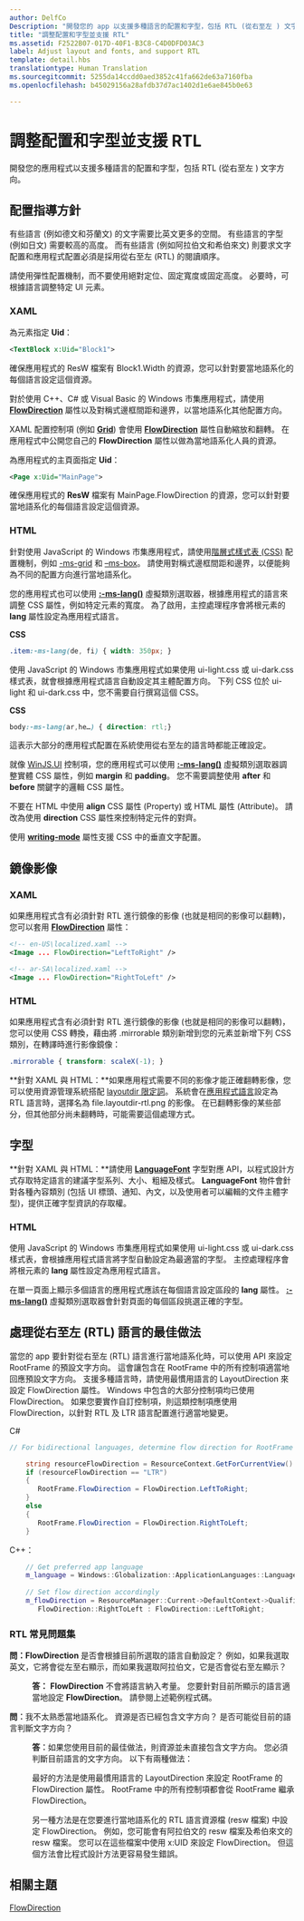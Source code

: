 ```yaml
---
author: DelfCo
Description: "開發您的 app 以支援多種語言的配置和字型，包括 RTL (從右至左 ) 文字方向。"
title: "調整配置和字型並支援 RTL"
ms.assetid: F2522B07-017D-40F1-B3C8-C4D0DFD03AC3
label: Adjust layout and fonts, and support RTL
template: detail.hbs
translationtype: Human Translation
ms.sourcegitcommit: 5255da14ccdd0aed3852c41fa662de63a7160fba
ms.openlocfilehash: b45029156a28afdb37d7ac1402d1e6ae845b0e63

---
```


# 調整配置和字型並支援 RTL





開發您的應用程式以支援多種語言的配置和字型，包括 RTL (從右至左 ) 文字方向。

## 配置指導方針


有些語言 (例如德文和芬蘭文) 的文字需要比英文更多的空間。 有些語言的字型 (例如日文) 需要較高的高度。 而有些語言 (例如阿拉伯文和希伯來文) 則要求文字配置和應用程式配置必須是採用從右至左 (RTL) 的閱讀順序。

請使用彈性配置機制，而不要使用絕對定位、固定寬度或固定高度。 必要時，可根據語言調整特定 UI 元素。

### XAML

為元素指定 **Uid**：

```XML
<TextBlock x:Uid="Block1">
```

確保應用程式的 ResW 檔案有 Block1.Width 的資源，您可以針對要當地語系化的每個語言設定這個資源。

對於使用 C++、C\# 或 Visual Basic 的 Windows 市集應用程式，請使用 [**FlowDirection**](https://msdn.microsoft.com/library/windows/apps/br208716) 屬性以及對稱式邊框間距和邊界，以當地語系化其他配置方向。

XAML 配置控制項 (例如 [**Grid**](https://msdn.microsoft.com/library/windows/apps/br242704)) 會使用 [**FlowDirection**](https://msdn.microsoft.com/library/windows/apps/br208716) 屬性自動縮放和翻轉。 在應用程式中公開您自己的 **FlowDirection** 屬性以做為當地語系化人員的資源。

為應用程式的主頁面指定 **Uid**：

```XML
<Page x:Uid="MainPage">
```

確保應用程式的 **ResW** 檔案有 MainPage.FlowDirection 的資源，您可以針對要當地語系化的每個語言設定這個資源。

### HTML

針對使用 JavaScript 的 Windows 市集應用程式，請使用[階層式樣式表 (CSS)](https://msdn.microsoft.com/library/ms531209) 配置機制，例如 [-ms-grid](https://msdn.microsoft.com/en-us/library/windows/apps/hh465453.aspx#g_section) 和 [–ms-box](https://msdn.microsoft.com/en-us/library/windows/apps/hh465453.aspx#f_section)。 請使用對稱式邊框間距和邊界，以便能夠為不同的配置方向進行當地語系化。

您的應用程式也可以使用 [**:-ms-lang()**](https://msdn.microsoft.com/library/cc848867) 虛擬類別選取器，根據應用程式的語言來調整 CSS 屬性，例如特定元素的寬度。 為了啟用，主控處理程序會將根元素的 **lang** 屬性設定為應用程式語言。

**CSS**
```CSS
.item:-ms-lang(de, fi) { width: 350px; }
```

使用 JavaScript 的 Windows 市集應用程式如果使用 ui-light.css 或 ui-dark.css 樣式表，就會根據應用程式語言自動設定其主體配置方向。 下列 CSS 位於 ui-light 和 ui-dark.css 中，您不需要自行撰寫這個 CSS。

**CSS**
```CSS
body:-ms-lang(ar,he…) { direction: rtl;}
```

這表示大部分的應用程式配置在系統使用從右至左的語言時都能正確設定。

就像 [WinJS.UI](https://msdn.microsoft.com/library/windows/apps/br229782) 控制項，您的應用程式可以使用 [**:-ms-lang()**](https://msdn.microsoft.com/library/cc848867) 虛擬類別選取器調整實體 CSS 屬性，例如 **margin** 和 **padding**。 您不需要調整使用 **after** 和 **before** 關鍵字的邏輯 CSS 屬性。

不要在 HTML 中使用 **align** CSS 屬性 (Property) 或 HTML 屬性 (Attribute)。 請改為使用 **direction** CSS 屬性來控制特定元件的對齊。

使用 [**writing-mode**](https://msdn.microsoft.com/library/ms531187) 屬性支援 CSS 中的垂直文字配置。

## 鏡像影像


### XAML

如果應用程式含有必須針對 RTL 進行鏡像的影像 (也就是相同的影像可以翻轉)，您可以套用 [**FlowDirection**](https://msdn.microsoft.com/library/windows/apps/br208716) 屬性：

```XML
<!-- en-US\localized.xaml -->
<Image ... FlowDirection="LeftToRight" />

<!-- ar-SA\localized.xaml -->
<Image ... FlowDirection="RightToLeft" />
```

### HTML

如果應用程式含有必須針對 RTL 進行鏡像的影像 (也就是相同的影像可以翻轉)，您可以使用 CSS 轉換，藉由將 .mirrorable 類別新增到您的元素並新增下列 CSS 類別，在轉譯時進行影像鏡像：

```CSS
.mirrorable { transform: scaleX(-1); }
```

**針對 XAML 與 HTML：**如果應用程式需要不同的影像才能正確翻轉影像，您可以使用資源管理系統搭配 [layoutdir 限定詞](https://msdn.microsoft.com/library/windows/apps/xaml/hh965324)。 系統會在[應用程式語言](manage-language-and-region.md)設定為 RTL 語言時，選擇名為 file.layoutdir-rtl.png 的影像。 在已翻轉影像的某些部分，但其他部分尚未翻轉時，可能需要這個處理方式。

## 字型


**針對 XAML 與 HTML：**請使用 [**LanguageFont**](https://msdn.microsoft.com/library/windows/apps/br206864) 字型對應 API，以程式設計方式存取特定語言的建議字型系列、大小、粗細及樣式。 **LanguageFont** 物件會針對各種內容類別 (包括 UI 標頭、通知、內文，以及使用者可以編輯的文件主體字型)，提供正確字型資訊的存取權。

### HTML

使用 JavaScript 的 Windows 市集應用程式如果使用 ui-light.css 或 ui-dark.css 樣式表，會根據應用程式語言將字型自動設定為最適當的字型。 主控處理程序會將根元素的 **lang** 屬性設定為應用程式語言。

在單一頁面上顯示多個語言的應用程式應該在每個語言設定區段的 **lang** 屬性。 [**:-ms-lang()**](https://msdn.microsoft.com/library/cc848867) 虛擬類別選取器會針對頁面的每個區段挑選正確的字型。

## 處理從右至左 (RTL) 語言的最佳做法

當您的 app 要針對從右至左 (RTL) 語言進行當地語系化時，可以使用 API 來設定 RootFrame 的預設文字方向。 這會讓包含在 RootFrame 中的所有控制項適當地回應預設文字方向。  支援多種語言時，請使用最慣用語言的 LayoutDirection 來設定 FlowDirection 屬性。 Windows 中包含的大部分控制項均已使用 FlowDirection。 如果您要實作自訂控制項，則這類控制項應使用 FlowDirection，以針對 RTL 及 LTR 語言配置進行適當地變更。

C#
```csharp    
// For bidirectional languages, determine flow direction for RootFrame and all derived UI.

    string resourceFlowDirection = ResourceContext.GetForCurrentView().QualifierValues["LayoutDirection"];
    if (resourceFlowDirection == "LTR")
    {
       RootFrame.FlowDirection = FlowDirection.LeftToRight;
    }
    else
    {
       RootFrame.FlowDirection = FlowDirection.RightToLeft;
    }
```
C++：
```cpp
    // Get preferred app language
    m_language = Windows::Globalization::ApplicationLanguages::Languages->GetAt(0);
     
    // Set flow direction accordingly
    m_flowDirection = ResourceManager::Current->DefaultContext->QualifierValues->Lookup("LayoutDirection") != "LTR" ? 
       FlowDirection::RightToLeft : FlowDirection::LeftToRight;
```


### RTL 常見問題集 

<dl>
  <dt> <p><b>問：</b><b>FlowDirection</b> 是否會根據目前所選取的語言自動設定？ 例如，如果我選取英文，它將會從左至右顯示，而如果我選取阿拉伯文，它是否會從右至左顯示？</p></dt>

  <dd><p><b>答：</b> <b>FlowDirection</b> 不會將語言納入考量。 您要針對目前所顯示的語言適當地設定 <b>FlowDirection</b>。 請參閱上述範例程式碼。</p></dd> 

  <dt> <p><b>問︰</b>我不太熟悉當地語系化。 資源是否已經包含文字方向？ 是否可能從目前的語言判斷文字方向？</p></dt>

  <dd> <p><b>答︰</b>如果您使用目前的最佳做法，則資源並未直接包含文字方向。 您必須判斷目前語言的文字方向。 以下有兩種做法： </p>
   <p>最好的方法是使用最慣用語言的 LayoutDirection 來設定 RootFrame 的 FlowDirection 屬性。 RootFrame 中的所有控制項都會從 RootFrame 繼承 FlowDirection。</p>
   <p>另一種方法是在您要進行當地語系化的 RTL 語言資源檔 (resw 檔案) 中設定 FlowDirection。 例如，您可能會有阿拉伯文的 resw 檔案及希伯來文的 resw 檔案。 您可以在這些檔案中使用 x:UID 來設定 FlowDirection。 但這個方法會比程式設計方法更容易發生錯誤。</p></dd>
</dl>


## 相關主題
[FlowDirection](https://msdn.microsoft.com/library/windows/apps/xaml/windows.ui.xaml.frameworkelement.flowdirection.aspx)



<!--HONumber=Aug16_HO3-->


